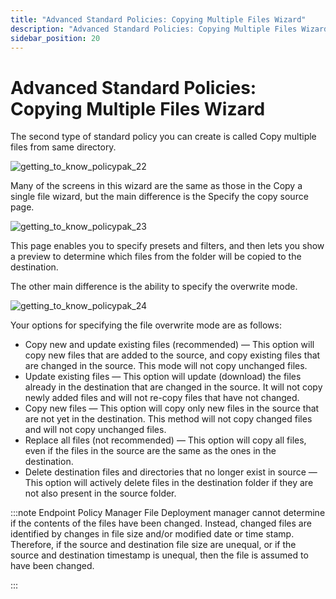 ```yaml
---
title: "Advanced Standard Policies: Copying Multiple Files Wizard"
description: "Advanced Standard Policies: Copying Multiple Files Wizard"
sidebar_position: 20
---
```


# Advanced Standard Policies: Copying Multiple Files Wizard

The second type of standard policy you can create is called Copy multiple files from same directory.

![getting_to_know_policypak_22](/images/endpointpolicymanager/remoteworkdelivery/advanced/standard/getting_to_know_endpointpolicymanager_22.webp)

Many of the screens in this wizard are the same as those in the Copy a single file wizard, but the
main difference is the Specify the copy source page.

![getting_to_know_policypak_23](/images/endpointpolicymanager/remoteworkdelivery/advanced/standard/getting_to_know_endpointpolicymanager_23.webp)

This page enables you to specify presets and filters, and then lets you show a preview to determine
which files from the folder will be copied to the destination.

The other main difference is the ability to specify the overwrite mode.

![getting_to_know_policypak_24](/images/endpointpolicymanager/remoteworkdelivery/advanced/standard/getting_to_know_endpointpolicymanager_24.webp)

Your options for specifying the file overwrite mode are as follows:

- Copy new and update existing files (recommended) — This option will copy new files that are added
  to the source, and copy existing files that are changed in the source. This mode will not copy
  unchanged files.
- Update existing files — This option will update (download) the files already in the destination
  that are changed in the source. It will not copy newly added files and will not re-copy files that
  have not changed.
- Copy new files — This option will copy only new files in the source that are not yet in the
  destination. This method will not copy changed files and will not copy unchanged files.
- Replace all files (not recommended) — This option will copy all files, even if the files in the
  source are the same as the ones in the destination.
- Delete destination files and directories that no longer exist in source — This option will
  actively delete files in the destination folder if they are not also present in the source folder.

:::note
Endpoint Policy Manager File Deployment manager cannot determine if the contents of the
files have been changed. Instead, changed files are identified by changes in file size and/or
modified date or time stamp. Therefore, if the source and destination file size are unequal, or if
the source and destination timestamp is unequal, then the file is assumed to have been changed.

:::
